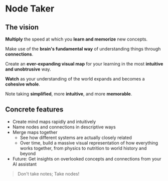 # Node Taker

## The vision

**Multiply** the speed at which you **learn and memorize** new concepts.

Make use of the **brain's fundamental way** of understanding things through **connections**.

Create an **ever-expanding visual map** for your learning in the most **intuitive and unobtrusive** way.

**Watch** as your understanding of the world expands and becomes a **cohesive whole**.

Note taking **simplified**, more **intuitive**, and more **memorable**.

## Concrete features

- Create mind maps rapidly and intuitively
- Name nodes and connections in descriptive ways
- Merge maps together
  - See how different systems are actually closely related
  - Over time, build a massive visual representation of how everything works together, from physics to nutrition to world history and beyond
- Future: Get insights on overlooked concepts and connections from your AI assistant

> Don't take notes; Take nodes!
